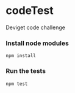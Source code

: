 # codeTest
Deviget code challenge

### Install node modules
```
npm install
```

### Run the tests
```
npm test
```
